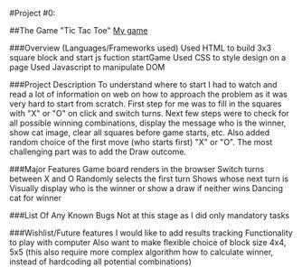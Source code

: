 #Project #0:

##The Game "Tic Tac Toe"
[My game](https://milasv.github.io/project0-tic-tac-toe/)

###Overview (Languages/Frameworks used)
Used HTML to build 3x3 square block and start js fuction startGame
Used CSS to style design on a page
Used Javascript to manipulate DOM

###Project Description
To understand where to start I had to watch and read a lot of information on web on how to approach the problem as it was very hard to start from scratch.
First step for me was to fill in the squares with "X" or "O" on click and switch turns. Next few steps were to check for all possible winning combinations, display the message who is the winner, show cat image, clear all squares before game starts, etc. Also added random choice of the first move (who starts first) "X" or "O".
The most challenging part was to add the Draw outcome.


###Major Features
Game board renders in the browser
Switch turns between X and O
Randomly selects the first turn
Shows whose next turn is
Visually display who is the winner or show a draw if neither wins
Dancing cat for winner

###List Of Any Known Bugs
Not at this stage as I did only mandatory tasks


###Wishlist/Future features
I would like to add results tracking
Functionality to play with computer
Also want to make flexible choice of block size 4x4, 5x5 (this also require more complex algorithm how to calculate winner, instead of hardcoding all potential combinations)
